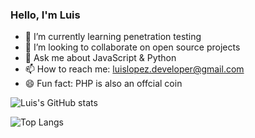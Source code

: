 ### Hello, I'm Luis

<!-- 🤔 I’m looking for help with ... -->
<!--  🔭 I’m currently working on ... -->
- 🌱 I’m currently learning penetration testing
- 👯 I’m looking to collaborate on open source projects
- 💬 Ask me about JavaScript & Python
- 📫 How to reach me: luislopez.developer@gmail.com
- 😄 Fun fact: PHP is also an offcial coin 


![Luis's GitHub stats](https://github-readme-stats.vercel.app/api?username=luislopez-dev&theme=onedark)

![Top Langs](https://github-readme-stats.vercel.app/api/top-langs/?username=luislopez-dev&langs_count=8)



